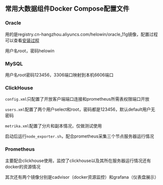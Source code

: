 ## 常用大数据组件Docker Compose配置文件

### Oracle
用的是registry.cn-hangzhou.aliyuncs.com/helowin/oracle_11g镜像，配置过程可以查看[安装过程](https://ubin.top/2019/10/28/docker%E6%90%AD%E5%BB%BAoracle-helowin-oracle-11g/)

用户名root，密码helowin

### MySQL
用户名root密码123456，3306端口映射到本机6606端口

### ClickHouse
`config.xml`只配置了开放客户端端口连接和prometheus所需表权限端口开放

`users.xml`配置了两个用户select和root，密码都是123456，默认default用户无密码

`metrika.xml`配置了分片和副本情况，仅做测试使用

启动后运行`node_exporter.sh`，配合prometheus采集三个节点服务器运行情况

### Prometheus
主要配合clickhouse使用，监控了clickhouse以及其所在服务器运行情况还有docker的资源情况

其次还有两个镜像分别是cadvisor（docker资源监控）和grafana（仪表盘展示）